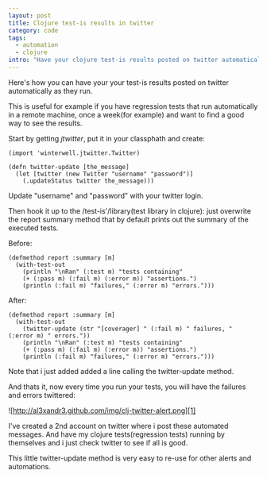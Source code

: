 ```yaml
--- 
layout: post
title: Clojure test-is results in twitter
category: code
tags:
  - automation
  - clojure
intro: "Have your clojure test-is results posted on twitter automatically as they run"
---
```


Here's how you can have your your test-is results posted on twitter
automatically as they run.

This is useful for example if you have regression tests that run automatically
in a remote machine, once a week(for example) and want to find a good way to
see the results.

Start by getting _jtwitter_, put it in your classphath and create:

    
    (import 'winterwell.jtwitter.Twitter)
    
    (defn twitter-update [the_message]
      (let [twitter (new Twitter "username" "password")]
        (.updateStatus twitter the_message)))
    

Update "username" and "password" with your twitter login.

Then hook it up to the /test-is'/library(test library in clojure): just
overwrite the report summary method that by default prints out the summary of
the executed tests.

Before:

    
    (defmethod report :summary [m]
      (with-test-out
        (println "\nRan" (:test m) "tests containing"
        (+ (:pass m) (:fail m) (:error m)) "assertions.")
        (println (:fail m) "failures," (:error m) "errors.")))
    

After:

    
    (defmethod report :summary [m]
      (with-test-out
        (twitter-update (str "[coverager] " (:fail m) " failures, " (:error m) " errors."))
        (println "\nRan" (:test m) "tests containing"
        (+ (:pass m) (:fail m) (:error m)) "assertions.")
        (println (:fail m) "failures," (:error m) "errors.")))
    

Note that i just added added a line calling the twitter-update method.

And thats it, now every time you run your tests, you will have the failures
and errors twittered:

![http://al3xandr3.github.com/img/clj-twitter-alert.png][1]

I've created a 2nd account on twitter where i post these automated messages.
And have my clojure tests(regression tests) running by themselves and i just
check twitter to see if all is good.

This little twitter-update method is very easy to re-use for other alerts and
automations.

   [1]: http://al3xandr3.github.com/img/clj-twitter-alert.png

